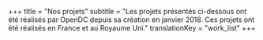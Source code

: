 +++
title = "Nos projets"
subtitle = "Les projets présentés ci-dessous ont été réalisés par OpenDC depuis sa création en janvier 2018. Ces projets ont été réalisés en France et au Royaume Uni."
translationKey = "work_list"
+++
